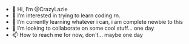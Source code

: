 - 👋 Hi, I’m @CrazyLazie
- 👀 I’m interested in trying to learn coding rn.
- 🌱 I’m currently learning whatever i can, i am complete newbie to this
- 💞️ I’m looking to collaborate on some cool stuff... one day
- 📫 How to reach me for now, don´t... maybe one day

<!---
CrazyLazie/CrazyLazie is a ✨ special ✨ repository because its `README.md` (this file) appears on your GitHub profile.
You can click the Preview link to take a look at your changes.
--->
